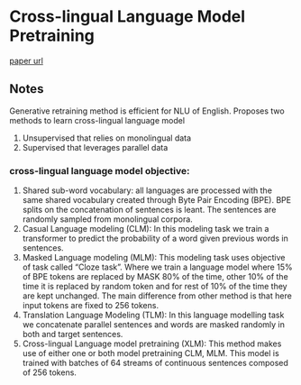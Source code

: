 # Cross-lingual Language Model Pretraining

[paper url](https://arxiv.org/abs/1901.07291) 

## Notes


Generative retraining method is efficient for NLU of English.
Proposes two methods to learn cross-lingual language model
1. Unsupervised that relies on monolingual data
1. Supervised that leverages parallel data


### cross-lingual language model objective:

 1. Shared sub-word vocabulary: all languages are processed with the same shared vocabulary created through Byte Pair Encoding (BPE). BPE splits on the concatenation of sentences is leant. The sentences are randomly sampled from monolingual corpora.
 1. Casual Language modeling (CLM): In this modeling task we train a transformer to predict the probability of a word given previous words in sentences.
 1. Masked Language modeling (MLM): This modeling task uses objective of task called “Cloze task”. Where we train a language model where 15% of BPE tokens are replaced by MASK 80% of the time, other 10% of the time it is replaced by random token and for rest of 10% of the time they are kept unchanged. The main difference from other method is that here input tokens are fixed to 256 tokens.
 1. Translation Language Modeling (TLM): In this language modelling task we concatenate parallel sentences and words are masked randomly in both and target sentences.
 1. Cross-lingual Language model pretraining (XLM): This method makes use of either one or both model pretraining CLM, MLM. This model is trained with batches of 64 streams of continuous sentences composed of 256 tokens.